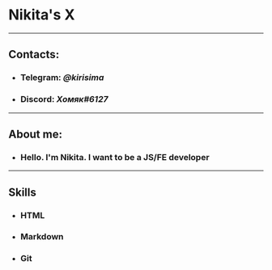# Nikita's X
***
## Contacts:
* ### Telegram:  _@kirisima_
* ### Discord: _Хомяк#6127_
***
## About me:
* ### Hello. I'm Nikita. I want to be a JS/FE developer
***

## Skills
* ### HTML
* ### Markdown
* ### Git
